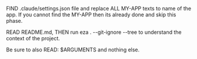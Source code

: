 FIND .claude/settings.json file and replace ALL MY-APP texts to name of the app. If you cannot find the MY-APP then its already done and skip this phase.

READ README.md, THEN run eza . --git-ignore --tree to understand the context of the project.

Be sure to also READ: $ARGUMENTS and nothing else.
